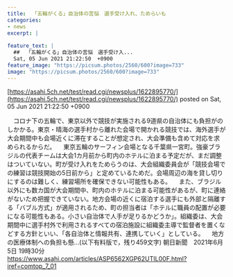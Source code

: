 ```yaml
---
title:  「五輪がくる」自治体の苦悩　選手受け入れ、ためらいも  
categories:
- news
excerpt: |
  
feature_text: |
  ##  「五輪がくる」自治体の苦悩　選手受け入...
  Sat, 05 Jun 2021 21:22:50  +0900
feature_image: "https://picsum.photos/2560/600?image=733"
image: "https://picsum.photos/2560/600?image=733"
---
```


[https://asahi.5ch.net/test/read.cgi/newsplus/1622895770/](https://asahi.5ch.net/test/read.cgi/newsplus/1622895770/)
posted on Sat, 05 Jun 2021 21:22:50  +0900

<!--more-->

　コロナ下の五輪で、東京以外で競技が実施される9道県の自治体にも負担がのしかかる。東京・晴海の選手村から離れた会場で開かれる競技では、海外選手が大会期間中も会場近くに滞在することが想定され、大会準備も含めて対応を求められるからだ。 　東京五輪のサーフィン会場となる千葉県一宮町。強豪ブラジルの代表チームは大会1カ月前から町内のホテルに泊まる予定だが、まだ調整はついていない。町が受け入れをためらうのは、大会組織委員会が「競技会場での練習は競技開始の5日前から」と定めているためだ。会場周辺の海を貸し切りにするのは難しく、練習場所を確保できない可能性もある。 　また、ブラジル以外にも数カ国が大会期間中、町内のホテルに泊まる可能性があるが、町に連絡がないため把握できていない。地方会場の近くに宿泊する選手にも外部と隔離する「バブル方式」が適用されるため、町の担当者は「ホテルに職員の配置が必要になる可能性もある。小さい自治体で人手が足りるかどうか」。組織委は、大会期間中に選手村外で利用されるすべての宿泊施設に組織委主導で監督者を置くなどする方針といい、「各自治体と情報共有、連携していく」としている。 　地方の医療体制への負担も懸…(以下有料版で，残り459文字) 朝日新聞　2021年6月5日 19時30分 https://www.asahi.com/articles/ASP6562XGP62UTIL00F.html?iref=comtop_7_01
